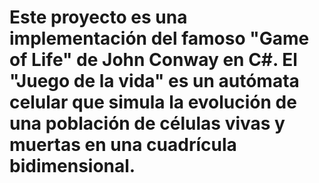 # Este proyecto es una implementación del famoso "Game of Life" de John Conway en C#. El "Juego de la vida" es un autómata celular que simula la evolución de una población de células vivas y muertas en una cuadrícula bidimensional.
